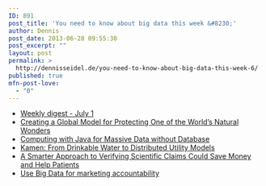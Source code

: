 ```yaml
---
ID: 891
post_title: 'You need to know about big data this week &#8230;'
author: Dennis
post_date: 2013-06-28 09:55:30
post_excerpt: ""
layout: post
permalink: >
  http://dennisseidel.de/you-need-to-know-about-big-data-this-week-6/
published: true
mfn-post-love:
  - "0"
---
```

<ul class="scrd_digest">
<li><a href="http://www.datasciencecentral.com/xn/detail/6448529:BlogPost:80699" rel="external">Weekly digest - July 1</a>
</li>
<li><a href="http://feedproxy.google.com/~r/ASmarterPlanet/~3/gn6zMksEF94/creating-a-global-model.html" rel="external">Creating a Global Model for Protecting One of the World&#8217;s Natural Wonders</a>
</li>
<li><a href="http://www.datasciencecentral.com/xn/detail/6448529:BlogPost:80909" rel="external">Computing with Java for Massive Data without Database</a>
</li>
<li><a href="http://feedproxy.google.com/~r/ASmarterPlanet/~3/2muerBz1QaA/kamen-from-drinkable-water-to-distributed-utility-models.html" rel="external">Kamen: From Drinkable Water to Distributed Utility Models</a>
</li>
<li><a href="http://feedproxy.google.com/~r/ASmarterPlanet/~3/bbjFtyIPR2E/a-smarter-approach-to-verifying-scientific-claims-could-save-money-and-help-patients.html" rel="external">A Smarter Approach to Verifying Scientific Claims Could Save Money and Help Patients</a>
</li>
<li><a href="http://www.techrepublic.com/blog/big-data-analytics/use-big-data-for-marketing-accountability/574" rel="external">Use Big Data for marketing accountability</a>
</li>
</ul>